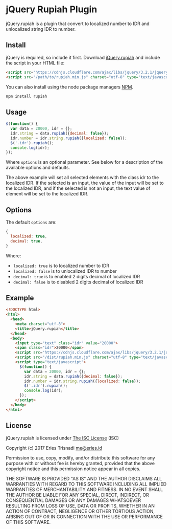 # jQuery Rupiah Plugin
jQuery.rupiah is a plugin that convert to localized number to IDR and unlocalized string IDR to number.

## Install
jQuery is required, so include it first. Download [jQuery.rupiah](https://raw.githubusercontent.com/lowsprofile/rupiah/master/dist/rupiah.min.js) and include the script in your HTML file:
```html
<script src="https://cdnjs.cloudflare.com/ajax/libs/jquery/3.2.1/jquery.min.js"></script>
<script src="/path/to/rupiah.min.js" charset="utf-8" type="text/javascript"></script>
```
You can also install using the node package managers [NPM](https://www.npmjs.com/package/rupiah).
```sh
npm install rupiah
```

## Usage
```js
$(function() {
  var data = 20000, idr = {};
  idr.string = data.rupiah({decimal: false});
  idr.number = idr.string.rupiah({localized: false});
  $('.idr').rupiah();
  console.log(idr);
});
```
Where `options` is an optional parameter.
See below for a description of the available options and defaults.

The above example will set all selected elements with the class idr to the localized IDR.
If the selected is an input, the value of the input will be set to the localized IDR, and if the selected is not an input, the text value of element will be set to the localized IDR.

## Options
The default `options` are:
```js
{
  localized: true,
  decimal: true,
}
```
Where:
* `localized: true` is to localized number to IDR
* `localized: false` is to unlocalized IDR to number
* `decimal: true` is to enabled 2 digits decimal of localized IDR
* `decimal: false` is to disabled 2 digits decimal of localized IDR

## Example
```html
<!DOCTYPE html>
<html>
  <head>
    <meta charset="utf-8">
    <title>jQuery.rupiah</title>
  </head>
  <body>
    <input type="text" class="idr" value="20000">
    <span class="idr">20000</span>
    <script src="https://cdnjs.cloudflare.com/ajax/libs/jquery/3.2.1/jquery.min.js"></script>
    <script src="/dist/rupiah.min.js" charset="utf-8" type="text/javascript"></script>
    <script type="text/javascript">
      $(function() {
        var data = 20000, idr = {};
        idr.string = data.rupiah({decimal: false});
        idr.number = idr.string.rupiah({localized: false});
        $('.idr').rupiah();
        console.log(idr);
      });
    </script>
  </body>
</html>
```

## License
jQuery.rupiah is licensed under [The ISC License](https://opensource.org/licenses/ISC) (ISC)

Copyright (c) 2017 Eries Trisnadi [<me@eries.id>](mailto:me@eries.id)

Permission to use, copy, modify, and/or distribute this software for any purpose with or without fee is hereby granted, provided that the above copyright notice and this permission notice appear in all copies.

THE SOFTWARE IS PROVIDED "AS IS" AND THE AUTHOR DISCLAIMS ALL WARRANTIES WITH REGARD TO THIS SOFTWARE INCLUDING ALL IMPLIED WARRANTIES OF MERCHANTABILITY AND FITNESS. IN NO EVENT SHALL THE AUTHOR BE LIABLE FOR ANY SPECIAL, DIRECT, INDIRECT, OR CONSEQUENTIAL DAMAGES OR ANY DAMAGES WHATSOEVER RESULTING FROM LOSS OF USE, DATA OR PROFITS, WHETHER IN AN ACTION OF CONTRACT, NEGLIGENCE OR OTHER TORTIOUS ACTION, ARISING OUT OF OR IN CONNECTION WITH THE USE OR PERFORMANCE OF THIS SOFTWARE.
